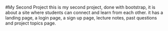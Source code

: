#My Second Project
 this is my second project, done with bootstrap, it is about a site where students can connect and learn from each other. it has a landing page, a login page, a sign up page, lecture notes, past questions and project topics page.

